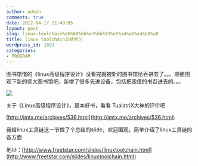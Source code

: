 ```yaml
---
author: admin
comments: true
date: 2012-04-17 21:49:05
layout: post
slug: linux-toolchain%e6%80%bb%e7%bb%93%e5%ad%a6%e4%b9%a0
title: linux toolchain总结学习
wordpress_id: 1892
categories:
- PROGRAM
---
```


图书馆借的《linux高级程序设计》没看完就被新的图书馆给吞进去了。。。顺便围观下新的师大图书馆吧，新增了很多先进设备，包括把我借的书吞进去的。。。

![](http://www.tianjinwe.com/tianjin/tjwy/201112/W020111217515008281347.JPG)

关于《Linux高级程序设计》，是本好书，看看 TualatriX大神的评价吧

[http://imtx.me/archives/536.html](http://imtx.me/archives/536.html)

我给linux工具链这一节做了个总结的slide，欢迎围观，简单介绍了linux工具链的各方面

地址：[http://www.freetstar.com/slides/linuxtoolchain.html](http://www.freetstar.com/slides/linuxtoolchain.html)
